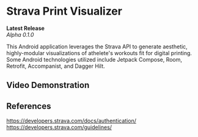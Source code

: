 # Strava Print Visualizer
**Latest Release** <br>
*Alpha 0.1.0*

This Android application leverages the Strava API to generate aesthetic, highly-modular visualizations of athelete's workouts fit for digital printing. Some Android technologies utilized include Jetpack Compose, Room, Retrofit, Accompanist, and Dagger Hilt. 

## Video Demonstration

## References
https://developers.strava.com/docs/authentication/<br>
https://developers.strava.com/guidelines/<br>
